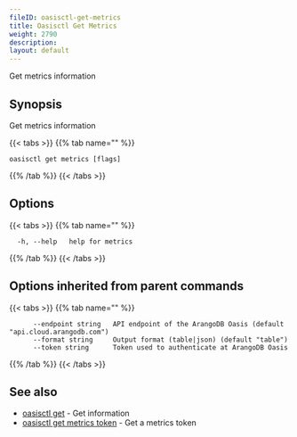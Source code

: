```yaml
---
fileID: oasisctl-get-metrics
title: Oasisctl Get Metrics
weight: 2790
description: 
layout: default
---
```

Get metrics information

## Synopsis

Get metrics information

{{< tabs >}}
{{% tab name="" %}}
```
oasisctl get metrics [flags]
```
{{% /tab %}}
{{< /tabs >}}

## Options

{{< tabs >}}
{{% tab name="" %}}
```
  -h, --help   help for metrics
```
{{% /tab %}}
{{< /tabs >}}

## Options inherited from parent commands

{{< tabs >}}
{{% tab name="" %}}
```
      --endpoint string   API endpoint of the ArangoDB Oasis (default "api.cloud.arangodb.com")
      --format string     Output format (table|json) (default "table")
      --token string      Token used to authenticate at ArangoDB Oasis
```
{{% /tab %}}
{{< /tabs >}}

## See also

* [oasisctl get]()	 - Get information
* [oasisctl get metrics token](oasisctl-get-metrics-token)	 - Get a metrics token

